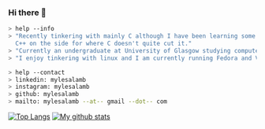 ### Hi there 👋

```Bash
> help --info
> "Recently tinkering with mainly C although I have been learning some 
  C++ on the side for where C doesn't quite cut it."
> "Currently an undergraduate at University of Glasgow studying computer science"
> "I enjoy tinkering with linux and I am currently running Fedora and Void Linux on my two systems"
```

```Bash
> help --contact
> linkedin: mylesalamb
> instagram: mylesalamb
> github: mylesalamb
> mailto: mylesalamb --at-- gmail --dot-- com
```


[![Top Langs](https://github-readme-stats.vercel.app/api/top-langs/?username=mylesalamb)](https://github.com/mylesalamb/github-readme-stats)
[![My github stats](https://github-readme-stats.vercel.app/api?username=mylesalamb)](https://github.com/mylesalamb/github-readme-stats)
